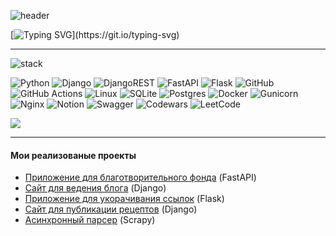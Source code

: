 ![header](https://capsule-render.vercel.app/api?type=Waving&color=20B2AA&height=200&section=header&text=Alexander%20Solodnikov&fontSize=40&animation=twinkling&fontColor=FFFFFF)

[![Typing SVG](https://readme-typing-svg.herokuapp.com?font=Fira+Code&pause=1000&color=FFFFFF&width=500&lines=Hellow%2C+I+am+Alexander+Solodnikov.;I+am+a+Python+Developer.)](https://git.io/typing-svg)


___

![stack](https://capsule-render.vercel.app/api?type=transparent&color=40E0D0&height=50&text=Stack&fontSize=30&fontColor=FFFFFF&fontAlign=5)
<!-- Стек -->
![Python](https://img.shields.io/badge/python-3670A0?style=for-the-badge&logo=python&logoColor=ffdd54)
![Django](https://img.shields.io/badge/django-%23092E20.svg?style=for-the-badge&logo=django&logoColor=white)
![DjangoREST](https://img.shields.io/badge/DJANGO-REST-ff1709?style=for-the-badge&logo=django&logoColor=white&color=ff1709&labelColor=gray)
![FastAPI](https://img.shields.io/badge/FastAPI-005571?style=for-the-badge&logo=fastapi)
![Flask](https://img.shields.io/badge/flask-%23000.svg?style=for-the-badge&logo=flask&logoColor=white)
![GitHub](https://img.shields.io/badge/github-%23121011.svg?style=for-the-badge&logo=github&logoColor=white)
![GitHub Actions](https://img.shields.io/badge/github%20actions-%232671E5.svg?style=for-the-badge&logo=githubactions&logoColor=white)
![Linux](https://img.shields.io/badge/Linux-FCC624?style=for-the-badge&logo=linux&logoColor=black)
![SQLite](https://img.shields.io/badge/sqlite-%2307405e.svg?style=for-the-badge&logo=sqlite&logoColor=white)
![Postgres](https://img.shields.io/badge/postgres-%23316192.svg?style=for-the-badge&logo=postgresql&logoColor=white)
![Docker](https://img.shields.io/badge/docker-%230db7ed.svg?style=for-the-badge&logo=docker&logoColor=white)
![Gunicorn](https://img.shields.io/badge/gunicorn-%298729.svg?style=for-the-badge&logo=gunicorn&logoColor=white)
![Nginx](https://img.shields.io/badge/nginx-%23009639.svg?style=for-the-badge&logo=nginx&logoColor=white)
![Notion](https://img.shields.io/badge/Notion-%23000000.svg?style=for-the-badge&logo=notion&logoColor=white)
![Swagger](https://img.shields.io/badge/-Swagger-%23Clojure?style=for-the-badge&logo=swagger&logoColor=white)
![Codewars](https://img.shields.io/badge/Codewars-B1361E?style=for-the-badge&logo=codewars&logoColor=grey)
![LeetCode](https://img.shields.io/badge/LeetCode-000000?style=for-the-badge&logo=LeetCode&logoColor=#d16c06)

<img src="https://www.codewars.com/users/Solodnikov/badges/small"/>

---
#### Мои реализованые проекты

* [Приложение для благотворительного фонда](https://github.com/Solodnikov/charity_fund) (FastAPI)
* [Сайт для ведения блога](https://github.com/Solodnikov/blog) (Django)
* [Приложение для укорачивания ссылок](https://github.com/Solodnikov/url_shortener) (Flask)
* [Cайт для публикации рецептов](https://github.com/Solodnikov/foodgram-project-react) (Django)
* [Асинхронный парсер](https://github.com/Solodnikov/scrapy_parser_pep) (Scrapy)
